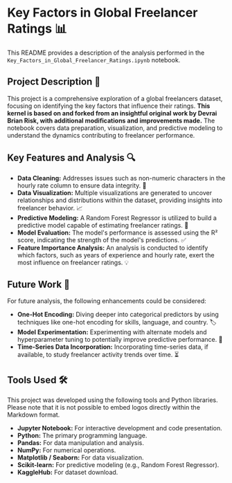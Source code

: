 # Key Factors in Global Freelancer Ratings 📊

This README provides a description of the analysis performed in the `Key_Factors_in_Global_Freelancer_Ratings.ipynb` notebook.

## Project Description 📝

This project is a comprehensive exploration of a global freelancers dataset, focusing on identifying the key factors that influence their ratings. **This kernel is based on and forked from an insightful original work by Devrai Brian Risk, with additional modifications and improvements made.** The notebook covers data preparation, visualization, and predictive modeling to understand the dynamics contributing to freelancer performance.

## Key Features and Analysis 🔍

* **Data Cleaning:** Addresses issues such as non-numeric characters in the hourly rate column to ensure data integrity. 🧹
* **Data Visualization:** Multiple visualizations are generated to uncover relationships and distributions within the dataset, providing insights into freelancer behavior. 📈
* **Predictive Modeling:** A Random Forest Regressor is utilized to build a predictive model capable of estimating freelancer ratings. 🤖
* **Model Evaluation:** The model's performance is assessed using the R² score, indicating the strength of the model's predictions. ✅
* **Feature Importance Analysis:** An analysis is conducted to identify which factors, such as years of experience and hourly rate, exert the most influence on freelancer ratings. 💡

## Future Work 🚀

For future analysis, the following enhancements could be considered:

* **One-Hot Encoding:** Diving deeper into categorical predictors by using techniques like one-hot encoding for skills, language, and country. 🏷️
* **Model Experimentation:** Experimenting with alternate models and hyperparameter tuning to potentially improve predictive performance. 🧪
* **Time-Series Data Incorporation:** Incorporating time-series data, if available, to study freelancer activity trends over time. ⏳

## Tools Used 🛠️

This project was developed using the following tools and Python libraries. Please note that it is not possible to embed logos directly within the Markdown format.

* **Jupyter Notebook:** For interactive development and code presentation.
* **Python:** The primary programming language.
* **Pandas:** For data manipulation and analysis.
* **NumPy:** For numerical operations.
* **Matplotlib / Seaborn:** For data visualization.
* **Scikit-learn:** For predictive modeling (e.g., Random Forest Regressor).
* **KaggleHub:** For dataset download.
